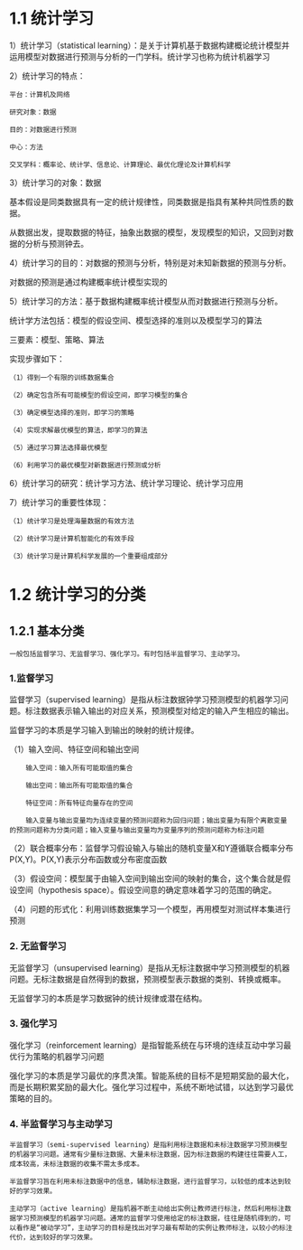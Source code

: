 # 1.1 统计学习

1）统计学习（statistical learning）：是关于计算机基于数据构建概论统计模型并运用模型对数据进行预测与分析的一门学科。统计学习也称为统计机器学习

2）统计学习的特点：

    平台：计算机及网络
    
    研究对象：数据
    
    目的：对数据进行预测
    
    中心：方法
    
    交叉学科：概率论、统计学、信息论、计算理论、最优化理论及计算机科学
   
3）统计学习的对象：数据

基本假设是同类数据具有一定的统计规律性，同类数据是指具有某种共同性质的数据。

从数据出发，提取数据的特征，抽象出数据的模型，发现模型的知识，又回到对数据的分析与预测钟去。

4）统计学习的目的：对数据的预测与分析，特别是对未知新数据的预测与分析。

对数据的预测是通过构建概率统计模型实现的

5）统计学习的方法：基于数据构建概率统计模型从而对数据进行预测与分析。

统计学方法包括：模型的假设空间、模型选择的准则以及模型学习的算法

三要素：模型、策略、算法

实现步骤如下：

    （1）得到一个有限的训练数据集合
    
    （2）确定包含所有可能模型的假设空间，即学习模型的集合
    
    （3）确定模型选择的准则，即学习的策略
    
    （4）实现求解最优模型的算法，即学习的算法
    
    （5）通过学习算法选择最优模型
    
    （6）利用学习的最优模型对新数据进行预测或分析
    
6）统计学习的研究：统计学习方法、统计学习理论、统计学习应用

7）统计学习的重要性体现：
    
    （1）统计学习是处理海量数据的有效方法
    
    （2）统计学习是计算机智能化的有效手段
    
    （3）统计学习是计算机科学发展的一个重要组成部分
    
# 1.2 统计学习的分类

## 1.2.1 基本分类
    
    一般包括监督学习、无监督学习、强化学习。有时包括半监督学习、主动学习。
    
### 1.监督学习
   
   监督学习（supervised learning）是指从标注数据钟学习预测模型的机器学习问题。标注数据表示输入输出的对应关系，预测模型对给定的输入产生相应的输出。
   
   监督学习的本质是学习输入到输出的映射的统计规律。
   
   （1）输入空间、特征空间和输出空间
   
        输入空间：输入所有可能取值的集合
        
        输出空间：输出所有可能取值的集合
        
        特征空间：所有特征向量存在的空间
        
        输入变量与输出变量均为连续变量的预测问题称为回归问题；输出变量为有限个离散变量的预测问题称为分类问题；输入变量与输出变量均为变量序列的预测问题称为标注问题
        
   （2）联合概率分布：监督学习假设输入与输出的随机变量X和Y遵循联合概率分布P(X,Y)。P(X,Y)表示分布函数或分布密度函数
   
   （3）假设空间：模型属于由输入空间到输出空间的映射的集合，这个集合就是假设空间（hypothesis space）。假设空间意的确定意味着学习的范围的确定。
   
   （4）问题的形式化：利用训练数据集学习一个模型，再用模型对测试样本集进行预测
   
### 2. 无监督学习

   无监督学习（unsupervised learning）是指从无标注数据中学习预测模型的机器问题。无标注数据是自然得到的数据，预测模型表示数据的类别、转换或概率。
   
   无监督学习的本质是学习数据钟的统计规律或潜在结构。
   
### 3. 强化学习

   强化学习（reinforcement learning）是指智能系统在与环境的连续互动中学习最优行为策略的机器学习问题
   
   强化学习的本质是学习最优的序贯决策。智能系统的目标不是短期奖励的最大化，而是长期积累奖励的最大化。强化学习过程中，系统不断地试错，以达到学习最优策略的目的。
    
### 4. 半监督学习与主动学习
    
    半监督学习（semi-supervised learning）是指利用标注数据和未标注数据学习预测模型的机器学习问题。通常有少量标注数据、大量未标注数据，因为标注数据的构建往往需要人工，成本较高，未标注数据的收集不需太多成本。
    
    半监督学习旨在利用未标注数据中的信息，辅助标注数据，进行监督学习，以较低的成本达到较好的学习效果。
    
    主动学习（active learning）是指机器不断主动给出实例让教师进行标注，然后利用标注数据学习预测模型的机器学习问题。通常的监督学习使用给定的标注数据，往往是随机得到的，可以看作是“被动学习”，主动学习的目标是找出对学习最有帮助的实例让教师标注，以较小的标注代价，达到较好的学习效果。
    

    
    
    
    
    
    
    
    
    
    
    
    
    
    
    
    
    
    
    
    

